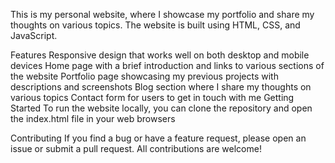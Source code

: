 This is my personal website, where I showcase my portfolio and share my thoughts on various topics. The website is built using HTML, CSS, and JavaScript.

Features
Responsive design that works well on both desktop and mobile devices
Home page with a brief introduction and links to various sections of the website
Portfolio page showcasing my previous projects with descriptions and screenshots
Blog section where I share my thoughts on various topics
Contact form for users to get in touch with me
Getting Started
To run the website locally, you can clone the repository and open the index.html file in your web browsers 

Contributing
If you find a bug or have a feature request, please open an issue or submit a pull request. All contributions are welcome!